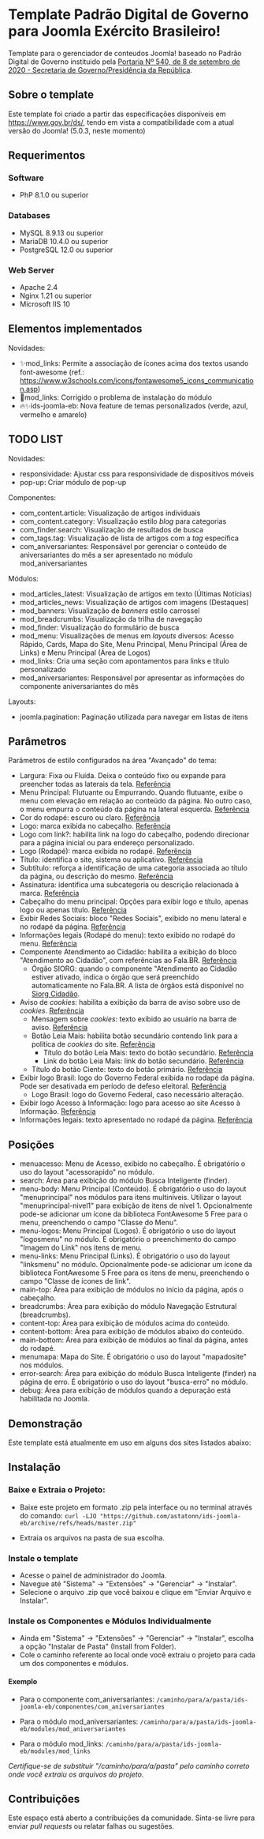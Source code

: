 # Template Padrão Digital de Governo para Joomla Exército Brasileiro!
Template para o gerenciador de conteudos Joomla! baseado no Padrão Digital de Governo instituido pela [Portaria Nº 540, de 8 de setembro de 2020 - Secretaria de Governo/Presidência da República](https://www.in.gov.br/en/web/dou/-/portaria-n-540-de-8-de-setembro-de-2020-276907456).

## Sobre o template
Este template foi criado a partir das especificações disponíveis em https://www.gov.br/ds/, tendo em vista a compatibilidade com a atual versão do Joomla! (5.0.3, neste momento)

## Requerimentos
### Software
- PhP 8.1.0 ou superior

### Databases
- MySQL 8.9.13 ou superior
- MariaDB 10.4.0 ou superior
- PostgreSQL 12.0 ou superior

### Web Server
- Apache 2.4
- Nginx 1.21 ou superior
- Microsoft IIS 10

## Elementos implementados
Novidades:
* ✨mod_links: Permite a associação de ícones acima dos textos usando font-awesome (ref.: https://www.w3schools.com/icons/fontawesome5_icons_communication.asp)
* 🔧mod_links: Corrigido o problema de instalação do módulo
* 🔥✨ids-joomla-eb: Nova feature de temas personalizados (verde, azul, vermelho e amarelo)


## TODO LIST
Novidades:
* responsividade: Ajustar css para responsividade de dispositivos móveis
* pop-up: Criar módulo de pop-up

Componentes:
* com_content.article: Visualização de artigos individuais
* com_content.category: Visualização estilo _blog_ para categorias
* com_finder.search: Visualização de resultados de busca
* com_tags.tag: Visualização de lista de artigos com a _tag_ específica
* com_aniversariantes: Responsável por gerenciar o conteúdo de aniversariantes do mês a ser apresentado no módulo mod_aniversariantes

Módulos:
* mod_articles_latest: Visualização de artigos em texto (Últimas Notícias)
* mod_articles_news: Visualização de artigos com imagens (Destaques)
* mod_banners: Visualização de _banners_ estilo carrossel
* mod_breadcrumbs: Visualização da trilha de navegação
* mod_finder: Visualização do formulário de busca
* mod_menu: Visualizações de menus em _layouts_ diversos: Acesso Rápido, Cards, Mapa do Site, Menu Principal, Menu Principal (Área de Links) e Menu Principal (Área de Logos)
* mod_links: Cria uma seção com apontamentos para links e título personalizado
* mod_aniversariantes: Responsável por apresentar as informações do componente aniversariantes do mês

Layouts:
* joomla.pagination: Paginação utilizada para navegar em listas de itens

## Parâmetros
Parâmetros de estilo configurados na área "Avançado" do tema:
* Largura: Fixa ou Fluída. Deixa o conteúdo fixo ou expande para preencher todas as laterais da tela. [Referência](https://www.gov.br/ds/components/menu?tab=desenvolvedor)
* Menu Principal: Flutuante ou Empurrando. Quando flutuante, exibe o menu com elevação em relação ao conteúdo da página. No outro caso, o menu empurra o conteúdo da página na lateral esquerda. [Referência](https://www.gov.br/ds/components/menu?tab=desenvolvedor)
* Cor do rodapé: escuro ou claro. [Referência](https://www.gov.br/ds/components/footer?tab=desenvolvedor)
* Logo: marca exibida no cabeçalho. [Referência](https://www.gov.br/ds/components/header?tab=desenvolvedor)
* Logo com link?: habilita link na logo do cabeçalho, podendo direcionar para a página inicial ou para endereço personalizado.
* Logo (Rodapé): marca exibida no rodapé. [Referência](https://www.gov.br/ds/components/footer?tab=desenvolvedor)
* Título: identifica o site, sistema ou aplicativo. [Referência](https://www.gov.br/ds/components/header?tab=desenvolvedor)
* Subtítulo: reforça a identificação de uma categoria associada ao título da página, ou descrição do mesmo. [Referência](https://www.gov.br/ds/components/header?tab=desenvolvedor)
* Assinatura: identifica uma subcategoria ou descrição relacionada à marca. [Referência](https://www.gov.br/ds/components/header?tab=desenvolvedor)
* Cabeçalho do menu principal: Opções para exibir logo e título, apenas logo ou apenas título. [Referência](https://www.gov.br/ds/components/header?tab=desenvolvedor)
* Exibir Redes Sociais: bloco "Redes Sociais", exibido no menu lateral e no rodapé da página. [Referência](https://www.gov.br/ds/components/menu?tab=desenvolvedor)
* Informações legais (Rodapé do menu): texto exibido no rodapé do menu. [Referência](https://www.gov.br/ds/components/menu?tab=desenvolvedor)
* Componente Atendimento ao Cidadão: habilita a exibição do bloco "Atendimento ao Cidadão", com referências ao Fala.BR. [Referência](https://www.gov.br/governodigital/pt-br/legislacao/gov-br/gov_br_manual_de_diretrizes.pdf)
  * Órgão SIORG: quando o componente "Atendimento ao Cidadão estiver ativado, indica o órgão que será preenchido automaticamente no Fala.BR. A lista de órgãos está disponível no [Siorg Cidadão](https://siorg.gov.br/siorg-cidadao-webapp/resources/app/consulta-estrutura.html).
* Aviso de _cookies_: habilita a exibição da barra de aviso sobre uso de _cookies_. [Referência](https://www.gov.br/ds/components/cookiebar?tab=desenvolvedor)
  * Mensagem sobre _cookies_: texto exibido ao usuário na barra de aviso. [Referência](https://www.gov.br/ds/components/cookiebar?tab=desenvolvedor)
  * Botão Leia Mais: habilita botão secundário contendo link para a política de _cookies_ do site. [Referência](https://www.gov.br/ds/components/cookiebar?tab=desenvolvedor)
    * Título do botão Leia Mais: texto do botão secundário. [Referência](https://www.gov.br/ds/components/cookiebar?tab=desenvolvedor)
    * Link do botão Leia Mais: link do botão secundário. [Referência](https://www.gov.br/ds/components/cookiebar?tab=desenvolvedor)
  * Título do botão Ciente: texto do botão primário. [Referência](https://www.gov.br/ds/components/cookiebar?tab=desenvolvedor)
* Exibir logo Brasil: logo do Governo Federal exibida no rodapé da página. Pode ser desativada em período de defeso eleitoral. [Referência](https://www.gov.br/ds/components/footer?tab=desenvolvedor)
  * Logo Brasil: logo do Governo Federal, caso necessário alteração.
* Exibir logo Acesso à Informação: logo para acesso ao site Acesso à Informação. [Referência](https://www.gov.br/ds/components/footer?tab=desenvolvedor)
* Informações legais: texto apresentado no rodapé da página. [Referência](https://www.gov.br/ds/components/footer?tab=desenvolvedor)

## Posições
* menuacesso: Menu de Acesso, exibido no cabeçalho. É obrigatório o uso do layout "acessorapido" no módulo.
* search: Área para exibição do módulo Busca Inteligente (finder).
* menu-body: Menu Principal (Conteúdo). É obrigatório o uso do layout "menuprincipal" nos módulos para itens multiníveis. Utilizar o layout "menuprincipal-nivel1" para exibição de itens de nível 1. Opcionalmente pode-se adicionar um ícone da biblioteca FontAwesome 5 Free para o menu, preenchendo o campo "Classe do Menu".
* menu-logos: Menu Principal (Logos). É obrigatório o uso do layout "logosmenu" no módulo. É obrigatório o preenchimento do campo "Imagem do Link" nos itens de menu.
* menu-links: Menu Principal (Links). É obrigatório o uso do layout "linksmenu" no módulo. Opcionalmente pode-se adicionar um ícone da biblioteca FontAwesome 5 Free para os itens de menu, preenchendo o campo "Classe de ícones de link".
* main-top: Área para exibição de módulos no início da página, após o cabeçalho.
* breadcrumbs: Área para exibição do módulo Navegação Estrutural (breadcrumbs).
* content-top: Área para exibição de módulos acima do conteúdo.
* content-bottom: Área para exibição de módulos abaixo do conteúdo.
* main-bottom: Área para exibição de módulos ao final da página, antes do rodapé.
* menumapa: Mapa do Site. É obrigatório o uso do layout "mapadosite" nos módulos.
* error-search: Área para exibição do módulo Busca Inteligente (finder) na página de erro. É obrigatório o uso do layout "busca-erro" no módulo.
* debug: Área para exibição de módulos quando a depuração está habilitada no Joomla.

## Demonstração
Este template está atualmente em uso em alguns dos sites listados abaixo:

## Instalação
### Baixe e Extraia o Projeto:

- Baixe este projeto em formato .zip pela interface ou no terminal através do comando:
``` curl -LJO "https://github.com/astatonn/ids-joomla-eb/archive/refs/heads/master.zip" ```

- Extraia os arquivos na pasta de sua escolha.

### Instale o template
- Acesse o painel de administrador do Joomla.
- Navegue até "Sistema" -> "Extensões" -> "Gerenciar" -> "Instalar".
- Selecione o arquivo .zip que você baixou e clique em "Enviar Arquivo e Instalar".

### Instale os Componentes e Módulos Individualmente
- Ainda em "Sistema" -> "Extensões" -> "Gerenciar" -> "Instalar", escolha a opção "Instalar de Pasta" (Install from Folder).
- Cole o caminho referente ao local onde você extraiu o projeto para cada um dos componentes e módulos.

#### Exemplo
- Para o componente com_aniversariantes:
```/caminho/para/a/pasta/ids-joomla-eb/componentes/com_aniversariantes```

- Para o módulo mod_aniversariantes:
```/caminho/para/a/pasta/ids-joomla-eb/modules/mod_aniversariantes```

- Para o módulo mod_links:
```/caminho/para/a/pasta/ids-joomla-eb/modules/mod_links```

*Certifique-se de substituir "/caminho/para/a/pasta" pelo caminho correto onde você extraiu os arquivos do projeto.*


## Contribuições
Este espaço está aberto a contribuições da comunidade. Sinta-se livre para enviar _pull requests_ ou relatar falhas ou sugestões.
